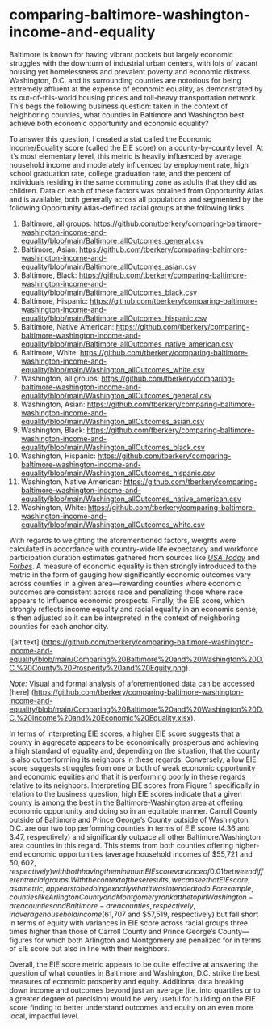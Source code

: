 # comparing-baltimore-washington-income-and-equality


Baltimore is known for having vibrant pockets but largely economic struggles with the downturn of industrial urban centers, with lots of vacant housing yet homelessness and prevalent poverty and economic distress. Washington, D.C. and its surrounding counties are notorious for being extremely affluent at the expense of economic equality, as demonstrated by its out-of-this-world housing prices and toll-heavy transportation network. This begs the following business question: taken in the context of neighboring counties, what counties in Baltimore and Washington best achieve both economic opportunity and economic equality?

To answer this question, I created a stat called the Economic Income/Equality score (called the EIE score) on a county-by-county level. At it’s most elementary level, this metric is heavily influenced by average household income and moderately influenced by employment rate, high school graduation rate, college graduation rate, and the percent of individuals residing in the same commuting zone as adults that they did as children. Data on each of these factors was obtained from Opportunity Atlas and is available, both generally across all populations and segmented by the following Opportunity Atlas-defined racial groups at the following links...
1. Baltimore, all groups: https://github.com/tberkery/comparing-baltimore-washington-income-and-equality/blob/main/Baltimore_allOutcomes_general.csv
1. Baltimore, Asian: https://github.com/tberkery/comparing-baltimore-washington-income-and-equality/blob/main/Baltimore_allOutcomes_asian.csv
1. Baltimore, Black: https://github.com/tberkery/comparing-baltimore-washington-income-and-equality/blob/main/Baltimore_allOutcomes_black.csv
1. Baltimore, Hispanic: https://github.com/tberkery/comparing-baltimore-washington-income-and-equality/blob/main/Baltimore_allOutcomes_hispanic.csv
1. Baltimore, Native American: https://github.com/tberkery/comparing-baltimore-washington-income-and-equality/blob/main/Baltimore_allOutcomes_native_american.csv
1. Baltimore, White: https://github.com/tberkery/comparing-baltimore-washington-income-and-equality/blob/main/Washington_allOutcomes_white.csv
1. Washington, all groups: https://github.com/tberkery/comparing-baltimore-washington-income-and-equality/blob/main/Washington_allOutcomes_general.csv
1. Washington, Asian: https://github.com/tberkery/comparing-baltimore-washington-income-and-equality/blob/main/Washington_allOutcomes_asian.csv
1. Washington, Black: https://github.com/tberkery/comparing-baltimore-washington-income-and-equality/blob/main/Washington_allOutcomes_black.csv
1. Washington, Hispanic: https://github.com/tberkery/comparing-baltimore-washington-income-and-equality/blob/main/Washington_allOutcomes_hispanic.csv
1. Washington, Native American: https://github.com/tberkery/comparing-baltimore-washington-income-and-equality/blob/main/Washington_allOutcomes_native_american.csv
1. Washington, White: https://github.com/tberkery/comparing-baltimore-washington-income-and-equality/blob/main/Washington_allOutcomes_white.csv

With regards to weighting the aforementioned factors, weights were calculated in accordance with country-wide life expectancy and workforce participation duration estimates gathered from sources like [*USA Today*](https://www.usatoday.com/story/money/2020/12/24/cities-where-people-live-the-longest/115182590/) and [*Forbes*](https://www.forbes.com/feature/retirement-rules/#6abe24845d24). A measure of economic equality is then strongly introduced to the metric in the form of gauging how significantly economic outcomes vary across counties in a given area—rewarding counties where economic outcomes are consistent across race and penalizing those where race appears to influence economic prospects. Finally, the EIE score, which strongly reflects income equality and racial equality in an economic sense, is then adjusted so it can be interpreted in the context of neighboring counties for each anchor city. 

![alt text] (https://github.com/tberkery/comparing-baltimore-washington-income-and-equality/blob/main/Comparing%20Baltimore%20and%20Washington%20D.C.%20County%20Prosperity%20and%20Equity.png).

*Note:* Visual and formal analysis of aforementioned data can be accessed [here] (https://github.com/tberkery/comparing-baltimore-washington-income-and-equality/blob/main/Comparing%20Baltimore%20and%20Washington%20D.C.%20Income%20and%20Economic%20Equality.xlsx).

In terms of interpreting EIE scores, a higher EIE score suggests that a county in aggregate appears to be economically prosperous and achieving a high standard of equality and, depending on the situation, that the county is also outperforming its neighbors in these regards. Conversely, a low EIE score suggests struggles from one or both of weak economic opportunity and economic equities and that it is performing poorly in these regards relative to its neighbors. Interpreting EIE scores from Figure 1 specifically in relation to the business question, high EIE scores indicate that a given county is among the best in the Baltimore-Washington area at offering economic opportunity and doing so in an equitable manner. Carroll County outside of Baltimore and Prince George’s County outside of Washington, D.C. are our two top performing counties in terms of EIE score (4.36 and 3.47, respectively) and significantly outpace all other Baltimore/Washington area counties in this regard. This stems from both counties offering higher-end economic opportunities (average household incomes of $55,721 and $50,602, respectively) with both having the minimum EIE score variance of 0.01 between different racial groups. With the context of these results, we can see that EIE score, as a metric, appears to be doing exactly what it was intended to do. For example, counties like Arlington County and Montgomery rank at the top in Washington-area counties and Baltimore-area counties, respectively, in average household income ($61,707 and  $57,519, respectively) but fall short in terms of equity with variances in EIE score across racial groups three times higher than those of Carroll County and Prince George’s County—figures for which both Arlington and Montgomery are penalized for in terms of EIE score but also in line with their neighbors.

Overall, the EIE score metric appears to be quite effective at answering the question of what counties in Baltimore and Washington, D.C. strike the best measures of economic prosperity and equity. Additional data breaking down income and outcomes beyond just an average (i.e. into quartiles or to a greater degree of precision) would be very useful for building on the EIE score finding to better understand outcomes and equity on an even more local, impactful level.
